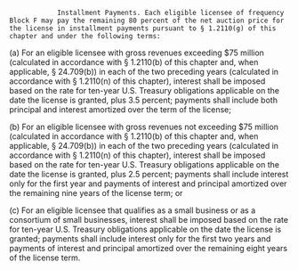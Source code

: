 
                Installment Payments. Each eligible licensee of frequency Block F may pay the remaining 80 percent of the net auction price for the license in installment payments pursuant to § 1.2110(g) of this chapter and under the following terms:

(a) For an eligible licensee with gross revenues exceeding $75 million (calculated in accordance with § 1.2110(b) of this chapter and, when applicable, § 24.709(b)) in each of the two preceding years (calculated in accordance with § 1.2110(n) of this chapter), interest shall be imposed based on the rate for ten-year U.S. Treasury obligations applicable on the date the license is granted, plus 3.5 percent; payments shall include both principal and interest amortized over the term of the license;

(b) For an eligible licensee with gross revenues not exceeding $75 million (calculated in accordance with § 1.2110(b) of this chapter and, when applicable, § 24.709(b)) in each of the two preceding years (calculated in accordance with § 1.2110(n) of this chapter), interest shall be imposed based on the rate for ten-year U.S. Treasury obligations applicable on the date the license is granted, plus 2.5 percent; payments shall include interest only for the first year and payments of interest and principal amortized over the remaining nine years of the license term; or

(c) For an eligible licensee that qualifies as a small business or as a consortium of small businesses, interest shall be imposed based on the rate for ten-year U.S. Treasury obligations applicable on the date the license is granted; payments shall include interest only for the first two years and payments of interest and principal amortized over the remaining eight years of the license term.

